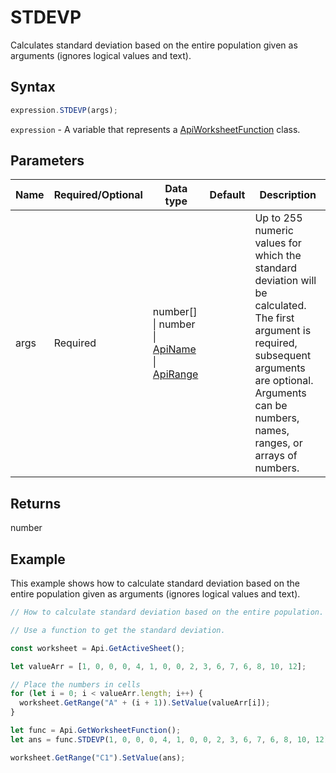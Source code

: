 # STDEVP

Calculates standard deviation based on the entire population given as arguments (ignores logical values and text).

## Syntax

```javascript
expression.STDEVP(args);
```

`expression` - A variable that represents a [ApiWorksheetFunction](../ApiWorksheetFunction.md) class.

## Parameters

| **Name** | **Required/Optional** | **Data type** | **Default** | **Description** |
| ------------- | ------------- | ------------- | ------------- | ------------- |
| args | Required | number[] \| number \| [ApiName](../../ApiName/ApiName.md) \| [ApiRange](../../ApiRange/ApiRange.md) |  | Up to 255 numeric values for which the standard deviation will be calculated. The first argument is required, subsequent arguments are optional. Arguments can be numbers, names, ranges, or arrays of numbers. |

## Returns

number

## Example

This example shows how to calculate standard deviation based on the entire population given as arguments (ignores logical values and text).

```javascript editor-xlsx
// How to calculate standard deviation based on the entire population.

// Use a function to get the standard deviation.

const worksheet = Api.GetActiveSheet();

let valueArr = [1, 0, 0, 0, 4, 1, 0, 0, 2, 3, 6, 7, 6, 8, 10, 12];

// Place the numbers in cells
for (let i = 0; i < valueArr.length; i++) {
  worksheet.GetRange("A" + (i + 1)).SetValue(valueArr[i]);
}

let func = Api.GetWorksheetFunction();
let ans = func.STDEVP(1, 0, 0, 0, 4, 1, 0, 0, 2, 3, 6, 7, 6, 8, 10, 12); 

worksheet.GetRange("C1").SetValue(ans);
```
